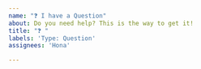 ```yaml
---
name: "❓ I have a Question"
about: Do you need help? This is the way to get it!
title: "❓ "
labels: 'Type: Question'
assignees: 'Hona'

---
```



